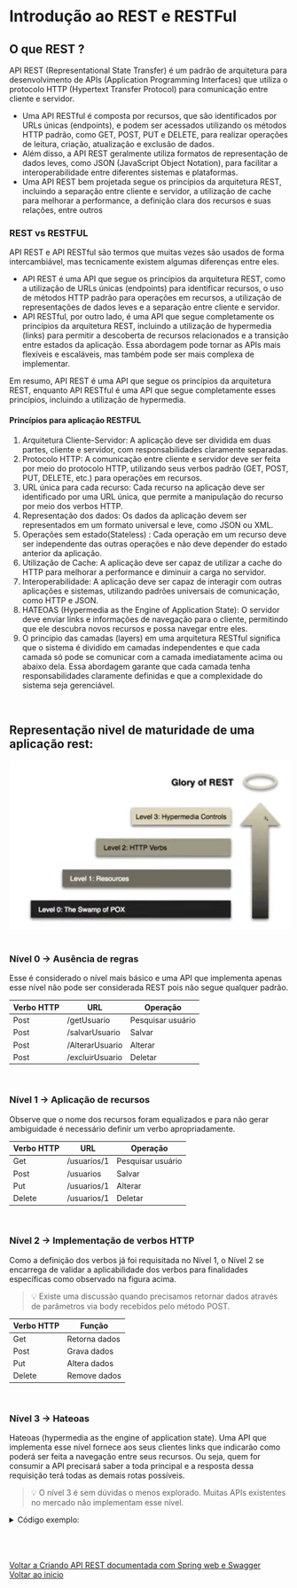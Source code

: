 # Introdução ao REST e RESTFul

## O que REST ?

API REST (Representational State Transfer) é um padrão de arquitetura para desenvolvimento de APIs (Application Programming Interfaces) que utiliza o protocolo HTTP (Hypertext Transfer Protocol) para comunicação entre cliente e servidor.

- Uma API RESTful é composta por recursos, que são identificados por URLs únicas (endpoints), e podem ser acessados utilizando os métodos HTTP padrão, como GET, POST, PUT e DELETE, para realizar operações de leitura, criação, atualização e exclusão de dados.
- Além disso, a API REST geralmente utiliza formatos de representação de dados leves, como JSON (JavaScript Object Notation), para facilitar a interoperabilidade entre diferentes sistemas e plataformas.
- Uma API REST bem projetada segue os princípios da arquitetura REST, incluindo a separação entre cliente e servidor, a utilização de cache para melhorar a performance, a definição clara dos recursos e suas relações, entre outros

### REST vs RESTFUL

API REST e API RESTful são termos que muitas vezes são usados de forma intercambiável, mas tecnicamente existem algumas diferenças entre eles.

- API REST é uma API que segue os princípios da arquitetura REST, como a utilização de URLs únicas (endpoints) para identificar recursos, o uso de métodos HTTP padrão para operações em recursos, a utilização de representações de dados leves e a separação entre cliente e servidor.
- API RESTful, por outro lado, é uma API que segue completamente os princípios da arquitetura REST, incluindo a utilização de hypermedia (links) para permitir a descoberta de recursos relacionados e a transição entre estados da aplicação. Essa abordagem pode tornar as APIs mais flexíveis e escaláveis, mas também pode ser mais complexa de implementar.

Em resumo, API REST é uma API que segue os princípios da arquitetura REST, enquanto API RESTful é uma API que segue completamente esses princípios, incluindo a utilização de hypermedia.

#### Princípios para aplicação RESTFUL

1. Arquitetura Cliente-Servidor: A aplicação deve ser dividida em duas partes, cliente e servidor, com responsabilidades claramente separadas.
2. Protocolo HTTP: A comunicação entre cliente e servidor deve ser feita por meio do protocolo HTTP, utilizando seus verbos padrão (GET, POST, PUT, DELETE, etc.) para operações em recursos.
3. URL única para cada recurso: Cada recurso na aplicação deve ser identificado por uma URL única, que permite a manipulação do recurso por meio dos verbos HTTP.
4. Representação dos dados: Os dados da aplicação devem ser representados em um formato universal e leve, como JSON ou XML.
5. Operações sem estado(Stateless) : Cada operação em um recurso deve ser independente das outras operações e não deve depender do estado anterior da aplicação.
6. Utilização de Cache: A aplicação deve ser capaz de utilizar a cache do HTTP para melhorar a performance e diminuir a carga no servidor.
7. Interoperabilidade: A aplicação deve ser capaz de interagir com outras aplicações e sistemas, utilizando padrões universais de comunicação, como HTTP e JSON.
8. HATEOAS (Hypermedia as the Engine of Application State): O servidor deve enviar links e informações de navegação para o cliente, permitindo que ele descubra novos recursos e possa navegar entre eles.
9. O princípio das camadas (layers) em uma arquitetura RESTful significa que o sistema é dividido em camadas independentes e que cada camada só pode se comunicar com a camada imediatamente acima ou abaixo dela. Essa abordagem garante que cada camada tenha responsabilidades claramente definidas e que a complexidade do sistema seja gerenciável.

<br>

## Representação nivel de maturidade de uma aplicação rest:

<img src="./img/36.jpg" alt="" width="600">

<br>

<br>

### Nível 0 → Ausência de regras

Esse é considerado o nível mais básico e uma API que implementa apenas esse nível não pode ser considerada REST pois não segue qualquer padrão.

| Verbo HTTP | URL | Operação |
| --- | --- | --- |
| Post | /getUsuario | Pesquisar usuário |
| Post | /salvarUsuario | Salvar |
| Post | /AlterarUsuario | Alterar |
| Post | /excluirUsuario | Deletar |

<br>

### Nível 1 → Aplicação de recursos

Observe que o nome dos recursos foram equalizados e para não gerar ambiguidade é necessário definir um verbo apropriadamente.

| Verbo HTTP | URL | Operação |
| --- | --- | --- |
| Get | /usuarios/1 | Pesquisar usuário |
| Post | /usuarios | Salvar |
| Put | /usuarios/1 | Alterar |
| Delete | /usuarios/1 | Deletar |

<br>

### Nível 2 → Implementação de verbos HTTP

Como a definição dos verbos já foi requisitada no Nível 1, o Nível 2 se encarrega de validar a aplicabilidade dos verbos para finalidades específicas como observado na figura acima.

>💡 Existe uma discussão quando precisamos retornar dados através de parâmetros via body recebidos pelo método POST.

| Verbo HTTP | Função |
| --- | --- |
| Get | Retorna dados |
| Post | Grava dados |
| Put | Altera dados |
| Delete | Remove dados |

<br>

### Nível 3 → Hateoas

Hateoas (hypermedia as the engine of application state). Uma API que implementa esse nível fornece aos seus clientes links que indicarão como poderá ser feita a navegação entre seus recursos. Ou seja, quem for consumir a API precisará saber a toda principal e a resposta dessa requisição terá todas as demais rotas possíveis.

>💡 O nível 3 é sem dúvidas o menos explorado. Muitas APIs existentes no mercado não implementam esse nível.

<details>
<summary>Código exemplo:</summary>

```json
{
  "name": "John Doe",
  "email": "john.doe@example.com",
  "phone": "+1 555-555-5555",
  "_links": {
    "self": {
      "href": "/users/1234"
    },
    "orders": {
      "href": "/users/1234/orders"
    },
    "cart": {
      "href": "/users/1234/cart"
    },
    "address": {
      "href": "/users/1234/address"
    },
    "alterar": {
      "href": "/users/1234",
      "method": "PUT"
    },
    "excluir": {
      "href": "/users/1234",
      "method": "DELETE"
    }
  }
}
```

</details>

<br>

<br>

<br>

[Voltar a Criando API REST documentada com Spring web e Swagger](/Arquivos/Conteudo/6%20-%20Ganhando%20produtividade%20com%20spring%20framwork/6.3%20Criando%20api%20rest%20documentada%20com%20spring%20web%20e%20swagger.md)<br>
[Voltar ao inicio](/README.md)